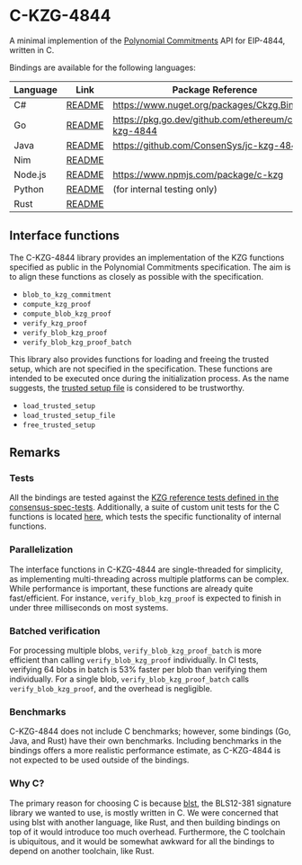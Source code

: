 # C-KZG-4844

A minimal implemention of the [Polynomial
Commitments](https://github.com/ethereum/consensus-specs/blob/dev/specs/deneb/polynomial-commitments.md)
API for EIP-4844, written in C.

Bindings are available for the following languages:

| Language | Link                                 | Package Reference                                 |
|----------|--------------------------------------|---------------------------------------------------|
| C#       | [README](bindings/csharp/README.md)  | https://www.nuget.org/packages/Ckzg.Bindings      |
| Go       | [README](bindings/go/README.md)      | https://pkg.go.dev/github.com/ethereum/c-kzg-4844 |
| Java     | [README](bindings/java/README.md)    | https://github.com/ConsenSys/jc-kzg-4844          |
| Nim      | [README](bindings/nim/README.md)     |                                                   |
| Node.js  | [README](bindings/node.js/README.md) | https://www.npmjs.com/package/c-kzg               |
| Python   | [README](bindings/python/README.md)  | (for internal testing only)                       |
| Rust     | [README](bindings/rust/README.md)    |                                                   |

## Interface functions

The C-KZG-4844 library provides an implementation of the KZG functions specified
as public in the Polynomial Commitments specification. The aim is to align these
functions as closely as possible with the specification.

- `blob_to_kzg_commitment`
- `compute_kzg_proof`
- `compute_blob_kzg_proof`
- `verify_kzg_proof`
- `verify_blob_kzg_proof`
- `verify_blob_kzg_proof_batch`

This library also provides functions for loading and freeing the trusted setup,
which are not specified in the specification. These functions are intended to be
executed once during the initialization process. As the name suggests, the
[trusted setup
file](https://github.com/ethereum/c-kzg-4844/blob/main/src/trusted_setup.txt) is
considered to be trustworthy.

- `load_trusted_setup`
- `load_trusted_setup_file`
- `free_trusted_setup`

## Remarks

### Tests

All the bindings are tested against the [KZG reference tests defined in the
consensus-spec-tests](https://github.com/ethereum/consensus-spec-tests/tree/master/tests/general/deneb/kzg).
Additionally, a suite of custom unit tests for the C functions is located
[here](https://github.com/ethereum/c-kzg-4844/blob/main/src/test_c_kzg_4844.c),
which tests the specific functionality of internal functions.

### Parallelization

The interface functions in C-KZG-4844 are single-threaded for simplicity, as
implementing multi-threading across multiple platforms can be complex. While
performance is important, these functions are already quite fast/efficient. For
instance, `verify_blob_kzg_proof` is expected to finish in under three
milliseconds on most systems.

### Batched verification

For processing multiple blobs, `verify_blob_kzg_proof_batch` is more efficient
than calling `verify_blob_kzg_proof` individually. In CI tests, verifying 64
blobs in batch is 53% faster per blob than verifying them individually. For a
single blob, `verify_blob_kzg_proof_batch` calls `verify_blob_kzg_proof`, and
the overhead is negligible.

### Benchmarks

C-KZG-4844 does not include C benchmarks; however, some bindings (Go, Java, and
Rust) have their own benchmarks. Including benchmarks in the bindings offers a
more realistic performance estimate, as C-KZG-4844 is not expected to be used
outside of the bindings.

### Why C?

The primary reason for choosing C is because
[blst](https://github.com/supranational/blst), the BLS12-381 signature library
we wanted to use, is mostly written in C. We were concerned that using blst with
another language, like Rust, and then building bindings on top of it would
introduce too much overhead.  Furthermore, the C toolchain is ubiquitous, and it
would be somewhat awkward for all the bindings to depend on another toolchain,
like Rust.
